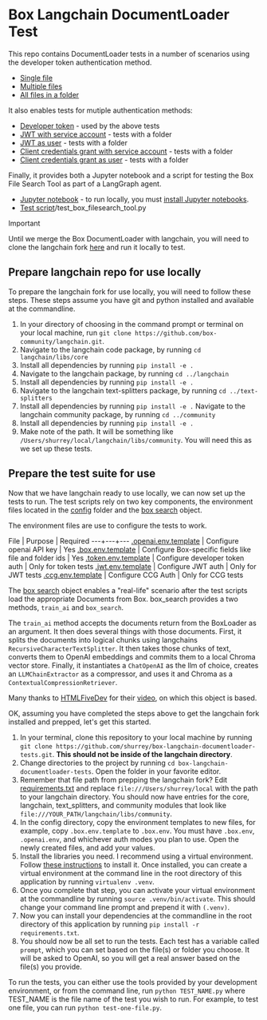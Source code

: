 # Box Langchain DocumentLoader Test

This repo contains DocumentLoader tests in a number of scenarios using the developer token authentication method. 
* [Single file](document_loader_test_scripts/test_one_-_file.py)
* [Multiple files](document_loader_test_scripts/test_multiple_files.py)
* [All files in a folder](document_loader_test_scripts/test_folder.py)

It also enables tests for mutiple authentication methods:
* [Developer token](document_loader_test_scripts/test_folder.py) - used by the above tests
* [JWT with service account](document_loader_test_scripts/test_jwt_eid.py) - tests with a folder
* [JWT as user](document_loader_test_scripts/test_jwt_user.py) - tests with a folder
* [Client credentials grant with service account](document_loader_test_scripts/test_ccg_eid.py) - tests with a folder
* [Client credentials grant as user](document_loader_test_scripts/test_ccg_user.py) - tests with a folder

Finally, it provides both a Jupyter notebook and a script for testing the Box File Search Tool as part of a LangGraph agent.
* [Jupyter notebook](Test%20BoxFileSearchTool.ipynb) - to run locally, you must [install Jupyter notebooks](https://jupyter.org/install).
* [Test script](tool_test_scripts)/test_box_filesearch_tool.py

> [!IMPORTANT]  
> Until we merge the Box DocumentLoader with langchain, you will need to clone the langchain fork [here](https://github.com/shurrey/langchain) and run it locally to test.

## Prepare langchain repo for use locally
To prepare the langchain fork for use locally, you will need to follow these steps. These steps assume you have git and python installed and available at the commandline.

1. In your directory of choosing in the command prompt or terminal on your local machine, run `git clone https://github.com/box-community/langchain.git`.
2. Navigate to the langchain code package, by running `cd langchain/libs/core`
3. Install all dependencies by running `pip install -e .`
4. Navigate to the langchain package, by running `cd ../langchain`
5. Install all dependencies by running `pip install -e .`
6. Navigate to the langchain text-splitters package, by running `cd ../text-splitters`
7. Install all dependencies by running `pip install -e .`
Navigate to the langchain community package, by running `cd ../community`
8. Install all dependencies by running `pip install -e .`
9. Make note of the path. It will be something like `/Users/shurrey/local/langchain/libs/community`. You will need this as we set up these tests.

## Prepare the test suite for use

Now that we have langchain ready to use locally, we can now set up the tests to run. The test scripts rely on two key components, the environment files located in the [config](config) folder and the [box search](box_search.py) object.

The environment files are use to configure the tests to work. 

File | Purpose | Required
---+---+---
[.openai.env.template](.openai.env.template) | Configure openai API key | Yes
[.box.env.template](.box.env.template) | Configure Box-specific fields like file and folder ids | Yes
[.token.env.template](.token.env.template) | Configure developer token auth | Only for token tests
[.jwt.env.template](.jwt.env.template) | Configure JWT auth | Only for JWT tests
[.ccg.env.template](.ccg.env.template) | Configure CCG Auth | Only for CCG tests

The [box search](box_search.py) object enables a "real-life" scenario after the test scripts load the appropriate Documents from Box. box_search provides a two methods, `train_ai` and `box_search`.

The `train_ai` method accepts the documents return from the BoxLoader as an argument. It then does several things with those documents. First, it splits the documents into logical chunks using langchains `RecursiveCharacterTextSplitter`. It then takes those chunks of text, converts them to OpenAI embeddings and commits them to a local Chroma vector store. Finally, it instantiates a `ChatOpenAI` as the llm of choice, creates an `LLMChainExtractor` as a compressor, and uses it and Chroma as a `ContextualCompressionRetriever`. 

Many thanks to [HTMLFiveDev](https://www.youtube.com/@htmlfivedev) for their [video](https://www.youtube.com/watch?v=_zdpmxpH7S0), on which this object is based.

OK, assuming you have completed the steps above to get the langchain fork installed and prepped, let's get this started.

1. In your terminal, clone this repository to your local machine by running `git clone https://github.com/shurrey/box-langchain-documentloader-tests.git`. **This should not be inside of the langchain directory**.
2. Change directories to the project by running `cd box-langchain-documentloader-tests`. Open the folder in your favorite editor.
3. Remember that file path from prepping the langchain fork? Edit [requirements.txt](requirements.txt) and replace `file:///Users/shurrey/local` with the path to your langchain directory. You should now have entries for the core, langchain, text_splitters, and community modules that look like `file:///YOUR_PATH/langchain/libs/community`.
4. In the config directory, copy the environment templates to new files, for example, copy `.box.env.template` to `.box.env`. You must have `.box.env`, `.openai.env`, and whichever auth modes you plan to use. Open the newly created files, and add your values. 
5. Install the libraries you need. I recommend using a virtual environment. Follow [these instructions](https://virtualenv.pypa.io/en/latest/installation.html) to install it. Once installed, you can create a virtual environment at the command line in the root directory of this application by running `virtualenv .venv`.
6. Once you complete that step, you can activate your virtual environment at the commandline by running `source .venv/bin/activate`. This should change your command line prompt and prepend it with `(.venv)`.
7. Now you can install your dependencies at the commandline in the root directory of this application by running `pip install -r requirements.txt`.
5. You should now be all set to run the tests. Each test has a variable called `prompt`, which you can set based on the file(s) or folder you choose. It will be asked to OpenAI, so you will get a real answer based on the file(s) you provide. 

To run the tests, you can either use the tools provided by your development environment, or from the command line, run `python TEST_NAME.py` where TEST_NAME is the file name of the test you wish to run. For example, to test one file, you can run `python test-one-file.py`.